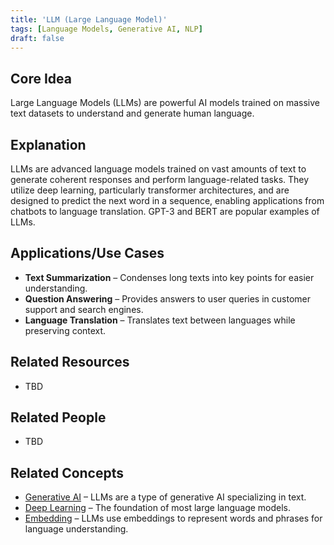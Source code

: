```yaml
---
title: 'LLM (Large Language Model)'
tags: [Language Models, Generative AI, NLP]
draft: false
---
```


## Core Idea
Large Language Models (LLMs) are powerful AI models trained on massive text datasets to understand and generate human language.

## Explanation
LLMs are advanced language models trained on vast amounts of text to generate coherent responses and perform language-related tasks. They utilize deep learning, particularly transformer architectures, and are designed to predict the next word in a sequence, enabling applications from chatbots to language translation. GPT-3 and BERT are popular examples of LLMs.

## Applications/Use Cases
- **Text Summarization** – Condenses long texts into key points for easier understanding.
- **Question Answering** – Provides answers to user queries in customer support and search engines.
- **Language Translation** – Translates text between languages while preserving context.

## Related Resources
- TBD

## Related People
- TBD

## Related Concepts
- [Generative AI](../Generative_AI) – LLMs are a type of generative AI specializing in text.
- [Deep Learning](../Deep_Learning) – The foundation of most large language models.
- [Embedding](../Embedding) – LLMs use embeddings to represent words and phrases for language understanding.
